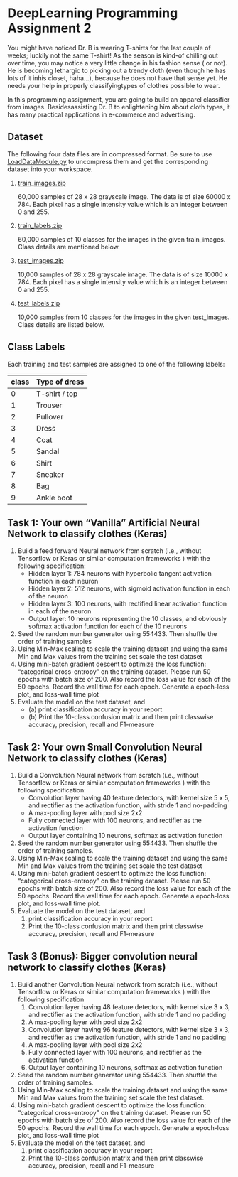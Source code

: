 # DeepLearning Programming Assignment 2
You might have noticed Dr. B is wearing T-shirts for the last couple of weeks; luckily not the same T-shirt! As the season is kind-of chilling out over time, you may notice a very little change in his fashion sense ( or not). He is becoming lethargic to picking out a trendy cloth (even though he has lots of it inhis closet, haha...), because he does not have that sense yet. He needs your help in properly classifyingtypes of clothes possible to wear.

In this  programming  assignment,  you are going  to build  an apparel  classifier  from images. Besidesassisting Dr. B to enlightening him about cloth types, it has many practical applications in e-commerce and advertising.

## Dataset
The following four data files are in compressed format. Be sure to use [LoadDataModule.py](https://github.com/devpin95/DeepLearning/blob/master/PA2/LoadDataModule.py)  to uncompress them and get the corresponding dataset into your workspace.

1. [train_images.zip](https://github.com/devpin95/DeepLearning/blob/master/PA2/train_images.zip)

    60,000 samples of 28 x 28 grayscale image. The data is of size 60000 x 784. Each pixel has a single intensity value which is an integer between 0 and 255.
   
2. [train_labels.zip](https://github.com/devpin95/DeepLearning/blob/master/PA2/train_labels.zip)

    60,000 samples of 10 classes for the images in the given train_images. Class details are mentioned below.
    
3. [test_images.zip](https://github.com/devpin95/DeepLearning/blob/master/PA2/test_images.zip)
    
    10,000 samples of 28 x 28 grayscale image. The data is of size 10000 x 784. Each pixel has a single intensity value which is an integer between 0 and 255.
    
4. [test_labels.zip](https://github.com/devpin95/DeepLearning/blob/master/PA2/test_labels.zip)

    10,000 samples from 10 classes for the images in the given test_images. Class details are listed below.

## Class Labels

Each training and test samples are assigned to one of the following labels:

| class | Type of dress |
| ----- | ------------- |
| 0     | T-shirt / top |
| 1     | Trouser       |
| 2     | Pullover      |
| 3     | Dress         |
| 4     | Coat          |
| 5     | Sandal        |
| 6     | Shirt         |
| 7     | Sneaker       |
| 8     | Bag           |
| 9     | Ankle boot    |


## Task 1: Your own “Vanilla” Artificial Neural Network to classify clothes (Keras)
1. Build a feed forward Neural network from scratch (i.e., without Tensorflow or Keras or similar computation frameworks ) with the following specification:
    - Hidden layer 1: 784 neurons with hyperbolic tangent activation function in each neuron
    - Hidden layer 2: 512 neurons, with sigmoid activation function in each of the neuron
    - Hidden layer 3: 100 neurons, with rectified linear activation function in each of the neuron
    - Output layer: 10 neurons representing the 10 classes, and obviously softmax activation function for each of the 10 neurons
2. Seed the random number generator using 554433. Then shuffle the order of training samples
3. Using Min-Max scaling to scale the training dataset and using the same Min and Max values from the training set scale the test dataset
4. Using mini-batch gradient descent to optimize the loss function: “categorical cross-entropy” on the training  dataset. Please run 50 epochs with batch size of 200. Also record the loss value for each of the 50 epochs. Record the wall time for each epoch. Generate a epoch-loss plot, and loss-wall time plot
5. Evaluate the model on the test dataset, and
    * (a) print classification accuracy in your report
    * (b) Print the 10-class confusion matrix and then print classwise accuracy, precision, recall and F1-measure

## Task 2: Your own Small Convolution Neural Network to classify clothes (Keras)
1. Build a Convolution Neural network from scratch (i.e., without Tensorflow or Keras or similar computation frameworks ) with the following specification:
    - Convolution layer having 40 feature detectors, with kernel size 5 x 5, and rectifier as the activation function, with stride 1 and no-padding
    - A max-pooling layer with pool size 2x2
    - Fully connected layer with 100 neurons, and rectifier as the activation function
    - Output layer containing 10 neurons, softmax as activation function
2. Seed the random number generator using 554433. Then shuffle the order of training samples.
3. Using Min-Max scaling to scale the training dataset and using the same Min and Max values from the training set scale the test dataset
4. Using mini-batch gradient descent to optimize the loss function: “categorical cross-entropy” on the training  dataset. Please run 50 epochs with batch size of 200. Also record the loss value for each of the 50 epochs. Record the wall time for each epoch. Generate a epoch-loss plot, and loss-wall time plot.
5. Evaluate the model on the test dataset, and
    1. print classification accuracy in your report
    2. Print the 10-class confusion matrix and then print classwise accuracy, precision, recall and F1-measure

## Task 3 (Bonus): Bigger convolution neural network to classify clothes (Keras)
1. Build another Convolution Neural network from scratch (i.e., without Tensorflow or Keras or similar computation frameworks ) with the following specification
    1. Convolution layer having 48 feature detectors, with kernel size 3 x 3, and rectifier as the activation function, with stride 1 and no padding
    2. A max-pooling layer with pool size 2x2
    3. Convolution layer having 96 feature detectors, with kernel size 3 x 3, and rectifier as the activation function, with stride 1 and no padding
    4. A max-pooling layer with pool size 2x2
    5. Fully connected layer with 100 neurons, and rectifier as the activation function
    6. Output layer containing 10 neurons, softmax as activation function
2. Seed the random number generator using 554433. Then shuffle the order of training samples.
3. Using Min-Max scaling to scale the training dataset and using the same Min and Max values from the training set scale the test dataset.
4. Using mini-batch gradient descent to optimize the loss function: “categorical cross-entropy” on the training  dataset. Please run 50 epochs with batch size of 200. Also record the loss value for each of the 50 epochs. Record the wall time for each epoch. Generate a epoch-loss plot, and loss-wall time plot
5. Evaluate the model on the test dataset, and
    1. print classification accuracy in your report
    2. Print the 10-class confusion matrix and then print classwise accuracy, precision, recall and F1-measure

